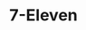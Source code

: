 ---
title: "7-Eleven"
url: /elk-grove-village/7-eleven-south-arlington-heights-road/
shop: Lebensmittel
---